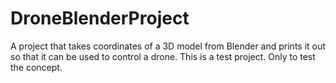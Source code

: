 # DroneBlenderProject
A project that takes coordinates of a 3D model from Blender and prints it out so that it can be used to control a drone. This is a test project. Only to test the concept.
